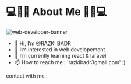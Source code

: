 # 💻👨‍💻 About Me 👨‍💻💻
![web-developer-banner](https://user-images.githubusercontent.com/96654573/211793736-9da401c1-70cf-4ed1-a9cf-4ae2aae5ae10.png)

- 👋 Hi, I’m @RAZKI BADR
- 👀 I’m interested in web developement
- 🌱 I’m currently learning react & laravel
- 📫 How to reach me : 'razkibadr3gmail.com' :)

contact with me :
